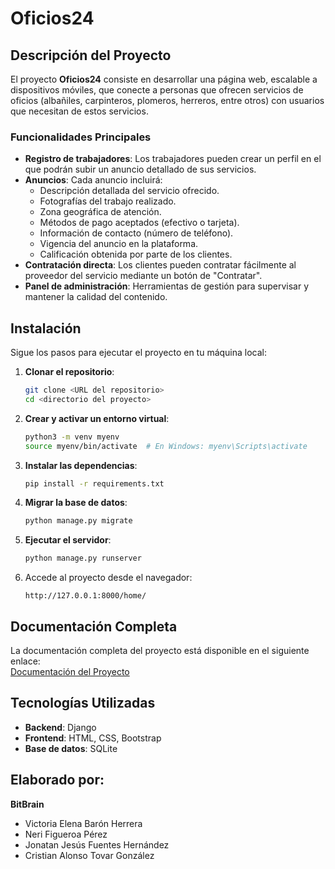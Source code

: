 
# Oficios24

## Descripción del Proyecto
El proyecto **Oficios24** consiste en desarrollar una página web, escalable a dispositivos móviles, que conecte a personas que ofrecen servicios de oficios (albañiles, carpinteros, plomeros, herreros, entre otros) con usuarios que necesitan de estos servicios. 

### Funcionalidades Principales
- **Registro de trabajadores**: Los trabajadores pueden crear un perfil en el que podrán subir un anuncio detallado de sus servicios.
- **Anuncios**: Cada anuncio incluirá:
  - Descripción detallada del servicio ofrecido.
  - Fotografías del trabajo realizado.
  - Zona geográfica de atención.
  - Métodos de pago aceptados (efectivo o tarjeta).
  - Información de contacto (número de teléfono).
  - Vigencia del anuncio en la plataforma.
  - Calificación obtenida por parte de los clientes.
- **Contratación directa**: Los clientes pueden contratar fácilmente al proveedor del servicio mediante un botón de "Contratar".
- **Panel de administración**: Herramientas de gestión para supervisar y mantener la calidad del contenido.

## Instalación
Sigue los pasos para ejecutar el proyecto en tu máquina local:

1. **Clonar el repositorio**:
   ```bash
   git clone <URL del repositorio>
   cd <directorio del proyecto>
   ```

2. **Crear y activar un entorno virtual**:
   ```bash
   python3 -m venv myenv
   source myenv/bin/activate  # En Windows: myenv\Scripts\activate
   ```

3. **Instalar las dependencias**:
   ```bash
   pip install -r requirements.txt
   ```

4. **Migrar la base de datos**:
   ```bash
   python manage.py migrate
   ```

5. **Ejecutar el servidor**:
   ```bash
   python manage.py runserver
   ```

6. Accede al proyecto desde el navegador:
   ```
   http://127.0.0.1:8000/home/
   ```

## Documentación Completa
La documentación completa del proyecto está disponible en el siguiente enlace:  
[Documentación del Proyecto](https://drive.google.com/file/d/1ZR3MvyJaXmK-wsa0UMylEHhARkuKYgZ5/view?usp=drive_link)

## Tecnologías Utilizadas
- **Backend**: Django
- **Frontend**: HTML, CSS, Bootstrap
- **Base de datos**: SQLite

## Elaborado por:
**BitBrain**  
- Victoria Elena Barón Herrera  
- Neri Figueroa Pérez  
- Jonatan Jesús Fuentes Hernández  
- Cristian Alonso Tovar González


